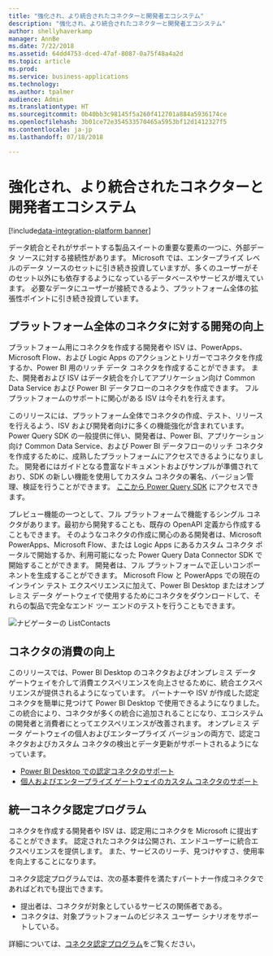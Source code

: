 ```yaml
---
title: "強化され、より統合されたコネクターと開発者エコシステム"
description: "強化され、より統合されたコネクターと開発者エコシステム"
author: shellyhaverkamp
manager: AnnBe
ms.date: 7/22/2018
ms.assetid: 64dd4753-dced-47af-8087-0a75f48a4a2d
ms.topic: article
ms.prod: 
ms.service: business-applications
ms.technology: 
ms.author: tpalmer
audience: Admin
ms.translationtype: HT
ms.sourcegitcommit: 0b40bb3c98145f5a260f412701a884a5936174ce
ms.openlocfilehash: 3b01ce72e354533570465a5953bf12d1412327f5
ms.contentlocale: ja-jp
ms.lasthandoff: 07/18/2018

---
```

#  <a name="richer-and-more-unified-connector-and-developer-ecosystem"></a>強化され、より統合されたコネクターと開発者エコシステム

[!include[data-integration-platform banner](../includes/data-integration-platform.md)]




データ統合とそれがサポートする製品スイートの重要な要素の一つに、外部データ ソースに対する接続性があります。 Microsoft では、エンタープライズ レベルのデータ ソースのセットに引き続き投資していますが、多くのユーザーがそのセット以外にも依存するようになっているデータベースやサービスが増えています。 必要なデータにユーザーが接続できるよう、プラットフォーム全体の拡張性ポイントに引き続き投資しています。

## <a name="improved-development-for-connectors-across-the-platform"></a>プラットフォーム全体のコネクタに対する開発の向上

プラットフォーム用にコネクタを作成する開発者や ISV は、PowerApps、Microsoft Flow、および Logic Apps のアクションとトリガーでコネクタを作成するか、Power BI 用のリッチ データ コネクタを作成することができます。 また、開発者および ISV はデータ統合を介してアプリケーション向け Common Data Service および Power BI データフローのコネクタを作成できます。 フル プラットフォームのサポートに関心がある ISV は今それを行えます。

このリリースには、プラットフォーム全体でコネクタの作成、テスト、リリースを行えるよう、ISV および開発者向けに多くの機能強化が含まれています。  Power Query SDK の一般提供に伴い、開発者は、Power BI、アプリケーション向け Common Data Service、および Power BI データフローのリッチ コネクタを作成するために、成熟したプラットフォームにアクセスできるようになりました。  開発者にはガイドとなる豊富なドキュメントおよびサンプルが準備されており、SDK の新しい機能を使用してカスタム コネクタの署名、バージョン管理、検証を行うことができます。  [ここから Power Query SDK](https://aka.ms/dataconnectors) にアクセスできます。

プレビュー機能の一つとして、フル プラットフォームで機能するシングル コネクタがあります。最初から開発することも、既存の OpenAPI 定義から作成することもできます。  そのようなコネクタの作成に関心のある開発者は、Microsoft PowerApps、Microsoft Flow、または Logic Apps にあるカスタム コネクタ ポータルで開始するか、利用可能になった Power Query Data Connector SDK で開始することができます。 開発者は、フル プラットフォームで正しいコンポーネントを生成することができます。
Microsoft Flow と PowerApps での現在のインライン テスト エクスペリエンスに加えて、Power BI Desktop またはオンプレミス データ ゲートウェイで使用するためにコネクタをダウンロードして、それらの製品で完全なエンド ツー エンドのテストを行うこともできます。

![](media/3-richer-more-unified-connector-developer-ecosystem-2.png "ナビゲーターの ListContacts")
<!-- picture -->

## <a name="improved-consumption-for-connectors"></a>コネクタの消費の向上
このリリースでは、Power BI Desktop のコネクタおよびオンプレミス データ ゲートウェイを介して消費エクスペリエンスを向上させるために、統合エクスペリエンスが提供されるようになっています。  パートナーや ISV が作成した認定コネクタを簡単に見つけて Power BI Desktop で使用できるようになりました。
この統合により、コネクタが多くの統合に追加されることになり、エコシステムの開発者と消費者にとってエクスペリエンスが改善されます。  オンプレミス データ ゲートウェイの個人およびエンタープライズ バージョンの両方で、認定コネクタおよびカスタム コネクタの検出とデータ更新がサポートされるようになっています。

-  [Power BI Desktop での認定コネクタのサポート](1-power-query.md#certified-custom-connectors-in-power-bi-desktop)
-  [個人およびエンタープライズ ゲートウェイのカスタム コネクタのサポート](5-data-gateway.md#certified-custom-connectors-in-power-bi-desktop)


## <a name="unified-connector-certification-program"></a>統一コネクタ認定プログラム
コネクタを作成する開発者や ISV は、認定用にコネクタを Microsoft に提出することができます。
認定されたコネクタは公開され、エンドユーザーに統合エクスペリエンスを提供します。
また、サービスのリーチ、見つけやすさ、使用率を向上することになります。

コネクタ認定プログラムでは、次の基本要件を満たすパートナー作成コネクタであればどれでも提出できます。

- 提出者は、コネクタが対象としているサービスの関係者である。
- コネクタは、対象プラットフォームのビジネス ユーザー シナリオをサポートしている。

詳細については、[コネクタ認定プログラム](https://aka.ms/connector-certification)をご覧ください。


